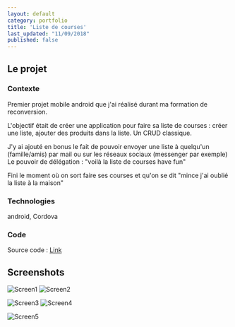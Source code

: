 ```yaml
---
layout: default
category: portfolio
title: 'Liste de courses'
last_updated: "11/09/2018"
published: false
---
```


## Le projet

### Contexte

Premier projet mobile android que j'ai réalisé durant ma formation de reconversion.

L'objectif était de créer une application pour faire sa liste de courses : créer une liste, ajouter des produits dans la liste. Un CRUD classique.

J'y ai ajouté en bonus le fait de pouvoir envoyer une liste à quelqu'un (famille/amis) par mail ou sur les réseaux sociaux (messenger par exemple)
Le pouvoir de délégation : "voilà la liste de courses have fun"

Fini le moment où on sort faire ses courses et qu'on se dit "mince j'ai oublié la liste à la maison"

### Technologies

android, Cordova

### Code

Source code : [Link](https://github.com/lacordony/EasyShop)

## Screenshots

![Screen1](/assets/img/easyshop/easyshop-screen1.PNG)
![Screen2](/assets/img/easyshop/easyshop-screen2.PNG)

![Screen3](/assets/img/easyshop/easyshop-screen3.PNG)
![Screen4](/assets/img/easyshop/easyshop-screen4.PNG)

![Screen5](/assets/img/easyshop/easyshop-screen5.PNG)